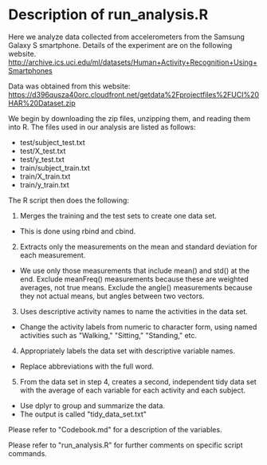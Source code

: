 # Description of run_analysis.R

Here we analyze data collected from accelerometers from the Samsung Galaxy S smartphone. 
Details of the experiment are on the following website.
http://archive.ics.uci.edu/ml/datasets/Human+Activity+Recognition+Using+Smartphones 

Data was obtained from this website:
https://d396qusza40orc.cloudfront.net/getdata%2Fprojectfiles%2FUCI%20HAR%20Dataset.zip

We begin by downloading the zip files, unzipping them, and reading them into R.
The files used in our analysis are listed as follows:
- test/subject_test.txt
- test/X_test.txt
- test/y_test.txt
- train/subject_train.txt
- train/X_train.txt
- train/y_train.txt

The R script then does the following:

1. Merges the training and the test sets to create one data set.  
  - This is done using rbind and cbind.

2. Extracts only the measurements on the mean and standard deviation for each measurement.  
  - We use only those measurements that include mean() and std() at the end. Exclude meanFreq() measurements because these are weighted averages, not true means. Exclude the angle() measurements because they not actual means, but angles between two vectors.

3. Uses descriptive activity names to name the activities in the data set.  
  - Change the activity labels from numeric to character form, using named activities such as "Walking," "Sitting," "Standing," etc.

4. Appropriately labels the data set with descriptive variable names.  
  - Replace abbreviations with the full word.

5. From the data set in step 4, creates a second, independent tidy data set with the average of each variable for each activity and each subject.  
  - Use dplyr to group and summarize the data.  
  - The output is called "tidy_data_set.txt"

Please refer to "Codebook.md" for a description of the variables.  

Please refer to "run_analysis.R" for further comments on specific script commands.  
